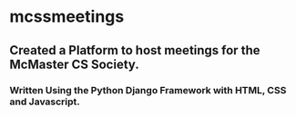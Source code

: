 # mcssmeetings
## Created a Platform to host meetings for the McMaster CS Society.
### Written Using the Python Django Framework with HTML, CSS and Javascript.
